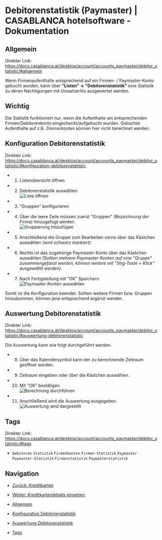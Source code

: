 # Debitorenstatistik (Paymaster) | CASABLANCA hotelsoftware - Dokumentation

## Allgemein

Direkter Link: https://docs.casablanca.at/desktop/account/accounts_paymaster/debitor_statistic/#allgemein

Wenn Firmenaufenthalte entsprechend auf ein Firmen- / Paymaster-Konto gebucht wurden, kann über **"Listen" -> "Debitorenstatistik"** eine Statistik zu deren Nächtigungen mit Umsatzerlös ausgewertet werden.

## Wichtig

Die Statistik funktioniert nur, wenn die Aufenthalte am entsprechenden Firmen/Debitorenkonto eingecheckt/aufgebucht wurden. Gebuchte Aufenthalte auf z.B. Zimmerkonten können hier nicht berechnet werden.

## Konfiguration Debitorenstatistik

Direkter Link: https://docs.casablanca.at/desktop/account/accounts_paymaster/debitor_statistic/#konfiguration-debitorenstatistic

* 1. Listenübersicht öffnen
* 2. Debitorenstatistik auswählen  
  ![Liste öffnen](https://docs.casablanca.at/assets/images/open_list-ae1d0e6eb864c9ae03dfb72e9ea603dc.png "Liste öffnen")
* 3. "Gruppen" konfigurieren
* 4. Über die leere Zeile müssen zuerst "Gruppen" *(Bezeichnung der Firma)* hinzugefügt werden.  
  ![Gruppierung hinzufügen](https://docs.casablanca.at/assets/images/add_group-4207f209441e803fa5dd2c874ea8997c.png "Gruppierung hinzufügen")
* 5. Anschließend die Gruppe zum Bearbeiten vorne über das Kästchen auswählen *(wird schwarz markiert).*
* 6. Rechts ist das zugehörige Paymaster-Konto über das Kästchen auswählen *(Sollten mehrere Paymaster-Konten auf eine "Gruppe" zusammengefasst werden, können weitere mit "Strg-Taste + Klick" ausgewählt werden).*
* 7. Nach Fertigstellung mit "OK" Speichern.  
  ![Paymaster-Konten auswählen](https://docs.casablanca.at/assets/images/select_paymaster_accounts-3500a7f1eb7e52d93989b27a5ddaf9f2.png "Paymaster-Konten auswählen")

Somit ist die Konfiguration beendet. Sollten weitere Firmen bzw. Gruppen hinzukommen, können jene entsprechend ergänzt werden.

## Auswertung Debitorenstatistik

Direkter Link: https://docs.casablanca.at/desktop/account/accounts_paymaster/debitor_statistic/#auswertung-debitorenstatistic

Die Auswertung kann wie folgt durchgeführt werden.

* 8. Über das Kalendersymbol kann der zu berechnende Zeitraum geöffnet werden.
* 9. Zeitraum eingeben oder über die Kästchen auswählen.
* 10. Mit "OK" bestätigen.  
  ![Berechnung durchführen](https://docs.casablanca.at/assets/images/calculate-5e47a07eb25e46ac41ad53bf777caa1e.png "Berechnung durchführen")
* 11. Anschließend wird die Auswertung ausgegeben.  
  ![Auswertung wird dargestellt](https://docs.casablanca.at/assets/images/view_calculation-ed03d5a49caa310e926591ca54ee0bbf.png "Auswertung wird dargestellt")

## Tags

Direkter Link: https://docs.casablanca.at/desktop/account/accounts_paymaster/debitor_statistic/#tags

* `Debitoren` `Statistik` `Firmenkonten` `Firmen-Statistik` `Paymaster` `Paymaster-Statistik` `Firmenstatistik` `Paymasterstatistik`

## Navigation

* [Zurück: Kreditkarten](https://docs.casablanca.at/desktop/account/accounts_paymaster/creditcard)
* [Weiter: Kreditkartendetails einsehen](https://docs.casablanca.at/desktop/account/accounts_paymaster/view_credit_card_details)

* [Allgemein](https://docs.casablanca.at/desktop/account/accounts_paymaster/debitor_statistic/#allgemein)
* [Konfiguration Debitorenstatistik](https://docs.casablanca.at/desktop/account/accounts_paymaster/debitor_statistic/#konfiguration-debitorenstatistic)
* [Auswertung Debitorenstatistik](https://docs.casablanca.at/desktop/account/accounts_paymaster/debitor_statistic/#auswertung-debitorenstatistic)
* [Tags](https://docs.casablanca.at/desktop/account/accounts_paymaster/debitor_statistic/#tags)
